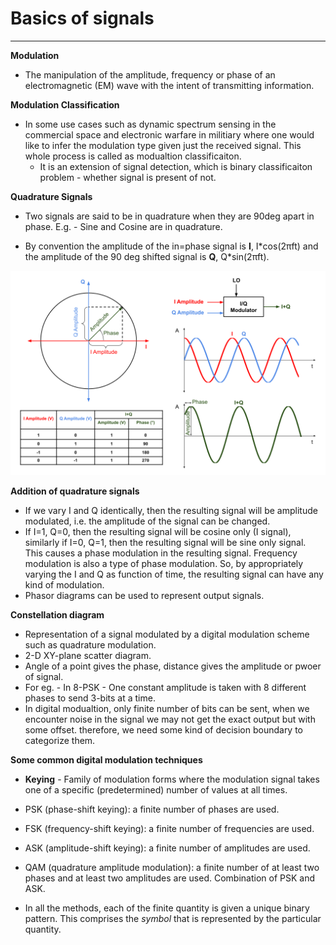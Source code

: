 # Basics of signals
---

**Modulation**
- The manipulation of the amplitude, frequency or phase of an electromagnetic (EM) wave with the intent of transmitting information.

**Modulation Classification**
- In some use cases such as dynamic spectrum sensing in the commercial space and electronic warfare in militiary where one would like to infer the modulation type given just the received signal. This whole process is called as modualtion classificaiton.
    - It is an extension of signal detection, which is binary classificaiton problem - whether signal is present of not.

**Quadrature Signals**
- Two signals are said to be in quadrature when they are 90deg apart in phase.
    E.g. - Sine and Cosine are in quadrature.

- By convention the amplitude of the in=phase signal is **I**, I\*cos(2πft) and the amplitude of the 90 deg shifted signal is **Q**, Q\*sin(2πft).

![Phasor](./phasor-diag.png)


**Addition of quadrature signals**
- If we vary I and Q identically, then the resulting signal will be amplitude modulated, i.e. the amplitude of the signal can be changed.
- If I=1, Q=0, then the resulting signal will be cosine only (I signal), similarly if I=0, Q=1, then the resulting signal will be sine only signal. This causes a phase modulation in the resulting signal. Frequency modulation is also a type of phase modulation. So, by appropriately varying the I and Q as function of time, the resulting signal can have any kind of modulation.
- Phasor diagrams can be used to represent output signals.

**Constellation diagram**
- Representation of a signal modulated by a digital modulation scheme such as quadrature modulation.
- 2-D XY-plane scatter diagram.
- Angle of a point gives the phase, distance gives the amplitude or pwoer of signal.
- For eg. - In 8-PSK - One constant amplitude is taken with 8 different phases to send 3-bits at a time.
- In digital modualtion, only finite number of bits can be sent, when we encounter noise in the signal we may not get the exact output but with some offset. therefore, we need some kind of decision boundary to categorize them.

**Some common digital modulation techniques**
- **Keying** - Family of modulation forms where the modulation signal takes one of a specific (predetermined) number of values at all times.

- PSK (phase-shift keying): a finite number of phases are used.
- FSK (frequency-shift keying): a finite number of frequencies are used.
- ASK (amplitude-shift keying): a finite number of amplitudes are used.
- QAM (quadrature amplitude modulation): a finite number of at least two phases and at least two amplitudes are used. Combination of PSK and ASK.

- In all the methods, each of the finite quantity is given a unique binary pattern. This comprises the *symbol* that is represented by the particular quantity.
